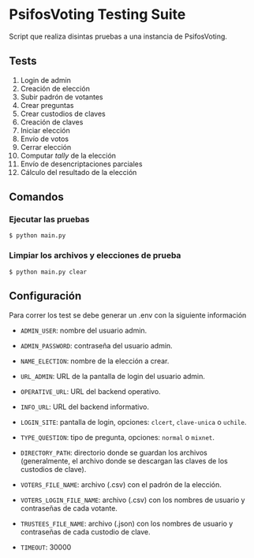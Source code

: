 # PsifosVoting Testing Suite
Script que realiza disintas pruebas a una instancia de PsifosVoting.

## Tests
1. Login de admin
2. Creación de elección
3. Subir padrón de votantes
4. Crear preguntas
5. Crear custodios de claves
6. Creación de claves
7. Iniciar elección
8. Envío de votos
9. Cerrar elección
10. Computar *tally* de la elección
11. Envío de desencriptaciones parciales
12. Cálculo del resultado de la elección

## Comandos
### Ejecutar las pruebas
```
$ python main.py
```

### Limpiar los archivos y elecciones de prueba
```
$ python main.py clear
```

## Configuración

Para correr los test se debe generar un .env con la siguiente información

- `ADMIN_USER`: nombre del usuario admin.
- `ADMIN_PASSWORD`: contraseña del usuario admin.

- `NAME_ELECTION`: nombre de la elección a crear.

- `URL_ADMIN`: URL de la pantalla de login del usuario admin.
- `OPERATIVE_URL`: URL del backend operativo.
- `INFO_URL`: URL del backend informativo.

- `LOGIN_SITE`: pantalla de login, opciones: `clcert`, `clave-unica` o `uchile`.
- `TYPE_QUESTION`: tipo de pregunta, opciones: `normal` o `mixnet`.

- `DIRECTORY_PATH`: directorio donde se guardan los archivos (generalmente, el archivo donde se descargan las claves de los custodios de clave).
- `VOTERS_FILE_NAME`: archivo (.csv) con el padrón de la elección.
- `VOTERS_LOGIN_FILE_NAME`: archivo (.csv) con los nombres de usuario y contraseñas de cada votante.
- `TRUSTEES_FILE_NAME`: archivo (.json) con los nombres de usuario y contraseñas de cada custodio de clave.

- `TIMEOUT`: 30000
